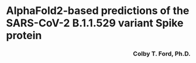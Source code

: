 # AlphaFold2-based predictions of the SARS-CoV-2 B.1.1.529 variant Spike protein

<h3 align="right">Colby T. Ford, Ph.D.</h3>
